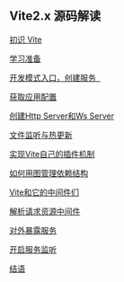 ## Vite2.x 源码解读

[初识 Vite](https://www.wolai.com/ahwgs/uAiTy6PkKe4EBCmRApiE35)

[学习准备](https://www.wolai.com/ahwgs/4nkbSasLfH1rq3G9mEEiHf)

[开发模式入口，创建服务  ](https://www.wolai.com/ahwgs/eSLuGgeTqRS5nag2WJMd34)

[获取应用配置](https://www.wolai.com/ahwgs/hBTjYy3WMYa3vApSfTdLNP)

[创建Http Server和Ws Server](https://www.wolai.com/ahwgs/kbzTsNabBMgNF2gaCYG3ny)

[文件监听与热更新](https://www.wolai.com/ahwgs/vYNze1zTSQHH31hpGLMQ35)

[实现Vite自己的插件机制](https://www.wolai.com/ahwgs/66aW5jtQEZ7WTdEzSWGSyC)

[如何用图管理依赖结构](https://www.wolai.com/ahwgs/9Ykoo8uZGaHFNfR521yzm3)

[Vite和它的中间件们](https://www.wolai.com/ahwgs/w6tY7Bbpb31NjBrF1LsXEL)

[解析请求资源中间件
](https://www.wolai.com/ahwgs/9qoizQtip8R2zBqqBHPoSh)

[对外暴露服务](https://www.wolai.com/ahwgs/vVsyPgRFAbQNz1qCd45LTX)

[开启服务监听](https://www.wolai.com/ahwgs/mAW7r6uNAo7YC4nCujhxDK)

[结语](https://www.wolai.com/ahwgs/44vNMYFQ8ZQ7xz5AhswLk2)
